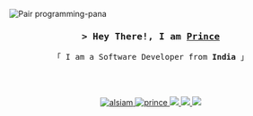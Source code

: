 ![Pair programming-pana](https://github.com/prince2520/prince2520/assets/68547999/5a94c7dc-1e7a-47be-aa9c-a1249d4d7ffc)
<!-- Intro  -->
<h3 align="center">
        <samp>&gt; Hey There!, I am
                <b><a target="_blank" href="https://princedeveloper.vercel.app/">Prince</a></b>
        </samp>
</h3>


<p align="center"> 
  <samp>
    「 I am a Software Developer from <b>India</b> 」
  </samp>
</p>

</br>
</br>

<p align="center">
 <a href="https://princedeveloper.vercel.app/" target="blank">
  <img src="https://img.shields.io/badge/Website-DC143C?style=for-the-badge&logo=medium&logoColor=white" alt="alsiam" />
 </a>
 <a href="https://www.linkedin.com/in/prince-04273a1a2/" target="_blank">
  <img src="https://img.shields.io/badge/LinkedIn-0077B5?style=for-the-badge&logo=linkedin&logoColor=white" alt="prince"/>
 </a>
 <a href="https://twitter.com/dev_prince123" target="_blank">
  <img src="https://img.shields.io/badge/Twitter-1DA1F2?style=for-the-badge&logo=twitter&logoColor=white" />
 </a>
<a href="mailto:prince2520p@gmail.com" target="_blank">
  <img src="https://img.shields.io/badge/Gmail-D14836?style=for-the-badge&logo=gmail&logoColor=white" />
 </a>
<a href="https://linktr.ee/dev.prince" target="blank">
  <img src="hhttps://img.shields.io/badge/linktree-1de9b6?style=for-the-badge&logo=linktree&logoColor=white" />
 </a>
</p>
<br />

